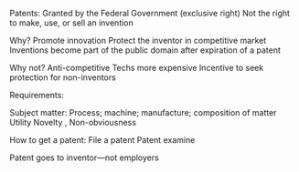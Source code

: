 ﻿Patents:
Granted by the Federal Government (exclusive right)
Not the right to make, use, or sell an invention

Why?
Promote innovation
Protect the inventor in competitive market
Inventions become part of the public domain after expiration of a patent

Why not?
Anti-competitive
Techs more expensive
Incentive to seek protection for non-inventors

Requirements:

Subject matter: Process; machine; manufacture; composition of matter
Utility
Novelty , Non-obviousness

How to get a patent:
File a patent
Patent examine

Patent goes to inventor—not employers
